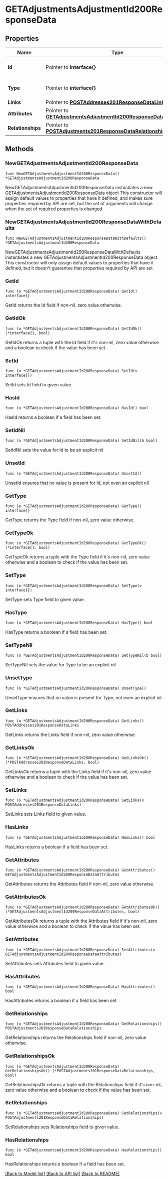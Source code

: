 # GETAdjustmentsAdjustmentId200ResponseData

## Properties

Name | Type | Description | Notes
------------ | ------------- | ------------- | -------------
**Id** | Pointer to **interface{}** | The resource&#39;s id | [optional] 
**Type** | Pointer to **interface{}** | The resource&#39;s type | [optional] 
**Links** | Pointer to [**POSTAddresses201ResponseDataLinks**](POSTAddresses201ResponseDataLinks.md) |  | [optional] 
**Attributes** | Pointer to [**GETAdjustmentsAdjustmentId200ResponseDataAttributes**](GETAdjustmentsAdjustmentId200ResponseDataAttributes.md) |  | [optional] 
**Relationships** | Pointer to [**POSTAdjustments201ResponseDataRelationships**](POSTAdjustments201ResponseDataRelationships.md) |  | [optional] 

## Methods

### NewGETAdjustmentsAdjustmentId200ResponseData

`func NewGETAdjustmentsAdjustmentId200ResponseData() *GETAdjustmentsAdjustmentId200ResponseData`

NewGETAdjustmentsAdjustmentId200ResponseData instantiates a new GETAdjustmentsAdjustmentId200ResponseData object
This constructor will assign default values to properties that have it defined,
and makes sure properties required by API are set, but the set of arguments
will change when the set of required properties is changed

### NewGETAdjustmentsAdjustmentId200ResponseDataWithDefaults

`func NewGETAdjustmentsAdjustmentId200ResponseDataWithDefaults() *GETAdjustmentsAdjustmentId200ResponseData`

NewGETAdjustmentsAdjustmentId200ResponseDataWithDefaults instantiates a new GETAdjustmentsAdjustmentId200ResponseData object
This constructor will only assign default values to properties that have it defined,
but it doesn't guarantee that properties required by API are set

### GetId

`func (o *GETAdjustmentsAdjustmentId200ResponseData) GetId() interface{}`

GetId returns the Id field if non-nil, zero value otherwise.

### GetIdOk

`func (o *GETAdjustmentsAdjustmentId200ResponseData) GetIdOk() (*interface{}, bool)`

GetIdOk returns a tuple with the Id field if it's non-nil, zero value otherwise
and a boolean to check if the value has been set.

### SetId

`func (o *GETAdjustmentsAdjustmentId200ResponseData) SetId(v interface{})`

SetId sets Id field to given value.

### HasId

`func (o *GETAdjustmentsAdjustmentId200ResponseData) HasId() bool`

HasId returns a boolean if a field has been set.

### SetIdNil

`func (o *GETAdjustmentsAdjustmentId200ResponseData) SetIdNil(b bool)`

 SetIdNil sets the value for Id to be an explicit nil

### UnsetId
`func (o *GETAdjustmentsAdjustmentId200ResponseData) UnsetId()`

UnsetId ensures that no value is present for Id, not even an explicit nil
### GetType

`func (o *GETAdjustmentsAdjustmentId200ResponseData) GetType() interface{}`

GetType returns the Type field if non-nil, zero value otherwise.

### GetTypeOk

`func (o *GETAdjustmentsAdjustmentId200ResponseData) GetTypeOk() (*interface{}, bool)`

GetTypeOk returns a tuple with the Type field if it's non-nil, zero value otherwise
and a boolean to check if the value has been set.

### SetType

`func (o *GETAdjustmentsAdjustmentId200ResponseData) SetType(v interface{})`

SetType sets Type field to given value.

### HasType

`func (o *GETAdjustmentsAdjustmentId200ResponseData) HasType() bool`

HasType returns a boolean if a field has been set.

### SetTypeNil

`func (o *GETAdjustmentsAdjustmentId200ResponseData) SetTypeNil(b bool)`

 SetTypeNil sets the value for Type to be an explicit nil

### UnsetType
`func (o *GETAdjustmentsAdjustmentId200ResponseData) UnsetType()`

UnsetType ensures that no value is present for Type, not even an explicit nil
### GetLinks

`func (o *GETAdjustmentsAdjustmentId200ResponseData) GetLinks() POSTAddresses201ResponseDataLinks`

GetLinks returns the Links field if non-nil, zero value otherwise.

### GetLinksOk

`func (o *GETAdjustmentsAdjustmentId200ResponseData) GetLinksOk() (*POSTAddresses201ResponseDataLinks, bool)`

GetLinksOk returns a tuple with the Links field if it's non-nil, zero value otherwise
and a boolean to check if the value has been set.

### SetLinks

`func (o *GETAdjustmentsAdjustmentId200ResponseData) SetLinks(v POSTAddresses201ResponseDataLinks)`

SetLinks sets Links field to given value.

### HasLinks

`func (o *GETAdjustmentsAdjustmentId200ResponseData) HasLinks() bool`

HasLinks returns a boolean if a field has been set.

### GetAttributes

`func (o *GETAdjustmentsAdjustmentId200ResponseData) GetAttributes() GETAdjustmentsAdjustmentId200ResponseDataAttributes`

GetAttributes returns the Attributes field if non-nil, zero value otherwise.

### GetAttributesOk

`func (o *GETAdjustmentsAdjustmentId200ResponseData) GetAttributesOk() (*GETAdjustmentsAdjustmentId200ResponseDataAttributes, bool)`

GetAttributesOk returns a tuple with the Attributes field if it's non-nil, zero value otherwise
and a boolean to check if the value has been set.

### SetAttributes

`func (o *GETAdjustmentsAdjustmentId200ResponseData) SetAttributes(v GETAdjustmentsAdjustmentId200ResponseDataAttributes)`

SetAttributes sets Attributes field to given value.

### HasAttributes

`func (o *GETAdjustmentsAdjustmentId200ResponseData) HasAttributes() bool`

HasAttributes returns a boolean if a field has been set.

### GetRelationships

`func (o *GETAdjustmentsAdjustmentId200ResponseData) GetRelationships() POSTAdjustments201ResponseDataRelationships`

GetRelationships returns the Relationships field if non-nil, zero value otherwise.

### GetRelationshipsOk

`func (o *GETAdjustmentsAdjustmentId200ResponseData) GetRelationshipsOk() (*POSTAdjustments201ResponseDataRelationships, bool)`

GetRelationshipsOk returns a tuple with the Relationships field if it's non-nil, zero value otherwise
and a boolean to check if the value has been set.

### SetRelationships

`func (o *GETAdjustmentsAdjustmentId200ResponseData) SetRelationships(v POSTAdjustments201ResponseDataRelationships)`

SetRelationships sets Relationships field to given value.

### HasRelationships

`func (o *GETAdjustmentsAdjustmentId200ResponseData) HasRelationships() bool`

HasRelationships returns a boolean if a field has been set.


[[Back to Model list]](../README.md#documentation-for-models) [[Back to API list]](../README.md#documentation-for-api-endpoints) [[Back to README]](../README.md)


